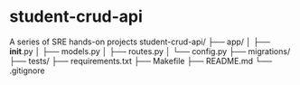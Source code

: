 # student-crud-api
A series of SRE hands-on projects
student-crud-api/
├── app/
│   ├── __init__.py
│   ├── models.py
│   ├── routes.py
│   └── config.py
├── migrations/
├── tests/
├── requirements.txt
├── Makefile
├── README.md
└── .gitignore
